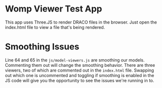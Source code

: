 # Womp Viewer Test App
This app uses Three.JS to render DRACO files in the browser. Just open the index.html file to view a file that's being rendered.

# Smoothing Issues
Line 64 and 65 in the `js/model-viewers.js` are smoothing our models. Commenting them out will change the smoothing behavior. There are three viewers, two of which are commented out in the `index.html` file. Swapping out which one is uncommented and toggling if smoothing is enabled in the JS code will give you the opportunity to see the issues we're running in to.
